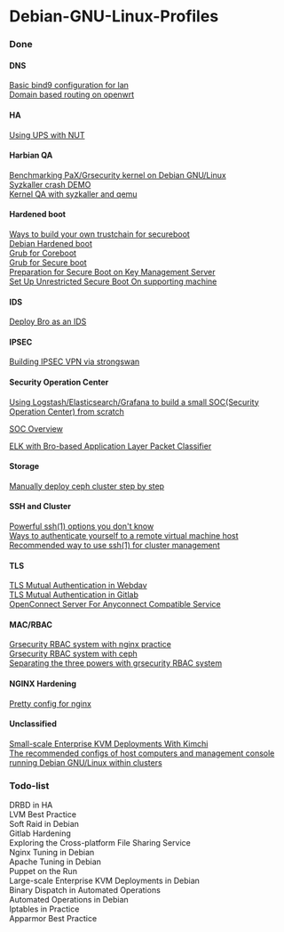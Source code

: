 # Debian-GNU-Linux-Profiles

### Done  

#### DNS
[Basic bind9 configuration for lan](https://github.com/hardenedlinux/Debian-GNU-Linux-Profiles/blob/master/docs/dns/basic-bind9-cfg-for-lan.md)  
[Domain based routing on openwrt](https://github.com/hardenedlinux/Debian-GNU-Linux-Profiles/blob/master/docs/dns/domain-name-based-routing.md)  

#### HA
[Using UPS with NUT](https://github.com/hardenedlinux/Debian-GNU-Linux-Profiles/blob/master/docs/ha/using-ups-with-nut.md)

#### Harbian QA
[Benchmarking PaX/Grsecurity kernel on Debian GNU/Linux](https://github.com/hardenedlinux/Debian-GNU-Linux-Profiles/blob/master/docs/harbian_qa/harbian_perf.md)  
[Syzkaller crash DEMO](https://github.com/hardenedlinux/Debian-GNU-Linux-Profiles/blob/master/docs/harbian_qa/fuzz_testing/syzkaller_crash_demo.md)  
[Kernel QA with syzkaller and qemu](https://github.com/hardenedlinux/Debian-GNU-Linux-Profiles/blob/master/docs/harbian_qa/fuzz_testing/syzkaller_general.md)

#### Hardened boot
[Ways to build your own trustchain for secureboot](https://github.com/hardenedlinux/Debian-GNU-Linux-Profiles/blob/master/docs/hardened_boot/build-secureboot-trustchain.md)  
[Debian Hardened boot](https://github.com/hardenedlinux/Debian-GNU-Linux-Profiles/blob/master/docs/hardened_boot/debian_hardened_boot.md)  
[Grub for Coreboot](https://github.com/hardenedlinux/Debian-GNU-Linux-Profiles/blob/master/docs/hardened_boot/grub-for-coreboot.md)  
[Grub for Secure boot](https://github.com/hardenedlinux/Debian-GNU-Linux-Profiles/blob/master/docs/hardened_boot/grub-with-secure-boot.md)  
[Preparation for Secure Boot on Key Management Server](https://github.com/hardenedlinux/Debian-GNU-Linux-Profiles/blob/master/docs/hardened_boot/preparation-for-secureboot-on-km-server.md)  
[Set Up Unrestricted Secure Boot On supporting machine](https://github.com/hardenedlinux/Debian-GNU-Linux-Profiles/blob/master/docs/hardened_boot/setup-unrestricted-secureboot-on-supporting-machine.md)

#### IDS

[Deploy Bro as an IDS](https://github.com/hardenedlinux/Debian-GNU-Linux-Profiles/blob/master/docs/ids/bro-ids.md)

#### IPSEC
[Building IPSEC VPN via strongswan](https://github.com/hardenedlinux/Debian-GNU-Linux-Profiles/blob/master/docs/ipsec/strongswan-ipsec-in-debian.md)  

#### Security Operation Center
[Using Logstash/Elasticsearch/Grafana to build a small SOC(Security Operation Center) from scratch](https://github.com/hardenedlinux/Debian-GNU-Linux-Profiles/blob/master/docs/soc/build-small-soc-from-scratch.md)  

[SOC Overview](https://github.com/hardenedlinux/Debian-GNU-Linux-Profiles/blob/master/docs/soc/soc_overview.md)  

[ELK with Bro-based Application Layer Packet Classifier](https://github.com/hardenedlinux/Debian-GNU-Linux-Profiles/blob/master/NSM/docs/ELK_with_bro_ID_doc.mkd)   


#### Storage
[Manually deploy ceph cluster step by step](https://github.com/hardenedlinux/Debian-GNU-Linux-Profiles/blob/master/docs/storage/manually_deploy_ceph_cluster_step_by_step.md)

#### SSH and Cluster
[Powerful ssh(1) options you don't know](https://github.com/hardenedlinux/Debian-GNU-Linux-Profiles/blob/master/docs/ssh_and_cluster/powerful-ssh-options-you-dont-know.md)  
[Ways to authenticate yourself to a remote virtual machine host](https://github.com/hardenedlinux/Debian-GNU-Linux-Profiles/blob/master/docs/ssh_and_cluster/auth_to_remote_virtual_host.md)  
[Recommended way to use ssh(1) for cluster management](https://github.com/hardenedlinux/Debian-GNU-Linux-Profiles/blob/master/docs/ssh_and_cluster/ssh-for-cluster-management.md)  

#### TLS
[TLS Mutual Authentication in Webdav](https://github.com/hardenedlinux/Debian-GNU-Linux-Profiles/blob/master/docs/tls/tls-mutual-authentication-in-webdav.md)  
[TLS Mutual Authentication in Gitlab](https://github.com/hardenedlinux/Debian-GNU-Linux-Profiles/blob/master/docs/tls/tls-mutual-authentication-in-gitlab.md)  
[OpenConnect Server For Anyconnect Compatible Service](https://github.com/hardenedlinux/Debian-GNU-Linux-Profiles/blob/master/docs/tls/openconnect-server-ocserv-on-debian.md)  

#### MAC/RBAC  
[Grsecurity RBAC system with nginx practice](https://github.com/hardenedlinux/Debian-GNU-Linux-Profiles/blob/master/docs/mac_rbac/grsecurity_RBAC_with_nginx_practice.mkd)  
[Grsecurity RBAC system with ceph](https://github.com/hardenedlinux/Debian-GNU-Linux-Profiles/blob/master/docs/mac_rbac/ceph-with-grsecurity-RBAC-system.mkd)  
[Separating the three powers with grsecurity RBAC system](https://github.com/hardenedlinux/Debian-GNU-Linux-Profiles/blob/master/docs/mac_rbac/security_standard_and_compliance/separating_the_three_powers-with-grsec-rbac.mkd)    
#### 

#### NGINX Hardening  
[Pretty config for nginx](https://github.com/hardenedlinux/Debian-GNU-Linux-Profiles/blob/master/docs/nginx/nginx.md)  

#### Unclassified
[Small-scale Enterprise KVM Deployments With Kimchi](https://github.com/hardenedlinux/Debian-GNU-Linux-Profiles/blob/master/docs/small-scale-enterprise-KVM-deployments-with-kimchi.md)  
[The recommended configs of host computers and management console running Debian GNU/Linux within clusters](https://github.com/hardenedlinux/Debian-GNU-Linux-Profiles/blob/master/docs/recommended_cluster_config.md)  

### Todo-list
DRBD in HA   
LVM Best Practice   
Soft Raid in Debian   
Gitlab Hardening   
Exploring the Cross-platform File Sharing Service   
Nginx Tuning in Debian   
Apache Tuning in Debian   
Puppet on the Run   
Large-scale Enterprise KVM Deployments in Debian   
Binary Dispatch in Automated Operations   
Automated Operations in Debian   
Iptables in Practice   
Apparmor Best Practice   
